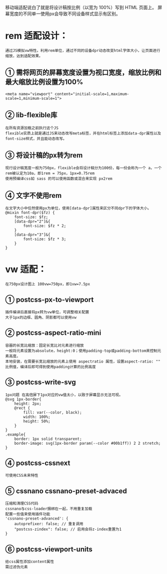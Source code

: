移动端适配说白了就是将设计稿按比例（以宽为 100%）写到 HTML 页面上。
屏幕宽度的不同单一使用px会导致不同设备样式显示有区别。
# rem 适配设计：
    通过JS模拟vw特性。利用rem单位，通过不同的设备dpr动态改变html字体大小，让页面进行缩放，达到适配效果。
## ① 需将网页的屏幕宽度设置为视口宽度，缩放比例和最大缩放比例设置为100%
    <meta name="viewport" content="initial-scale=1,maximum-scale=1,minimum-scale=1">
## ② lib-flexible库
    在所有资源加载之前执行这个JS
    flexible实质上就是通过JS来动态改写meta标签，并在html标签上添加data-dpr属性以及font-size样式，并且能动态改写。
## ③ 将设计稿的px转为rem
    现行设计稿宽度一般为750px，flexible会将设计稿分为100份，每一份会称为一个 a，一个rem被认定为10a，即1rem = 75px，1px=0.75rem
    使用预编译css如 sass 的可以使用函数或混合来实现 px2rem
## ④ 文字不使用rem
    在文字大小中任然使用px为单位，使用[data-dpr]属性来区分不同dpr下的字体大小。
    @mixin font-dpr($fz) {
        font-size: $fz;
        [data-dpr="2"]&{
            font-size: $fz * 2;
        }
        [data-dpr="3"]&{
            font-size: $fz * 3;
        }
    }

# vw 适配：
    在750px设计图上 100vw=750px，即1vw=7.5px
## ① postcss-px-to-viewport
    插件编译后直接将px转为vw单位，可调整相关配置
    大于1px的边框、圆角、阴影都可以使用vw
## ② postcss-aspect-ratio-mini
    容器的长宽比缩放：固定长宽比对元素进行缩放
    一般将元素设置为absolute，height:0；使用padding-top或padding-bottom来控制元素高度。
    本地安装，在需要长宽比缩放的元素上使用 aspectratio 属性，设置aspect-ratio: "" 比例值，编译后即可得到使用padding计算的比例高度
## ③ postcss-write-svg
    1px问题 在高倍屏下1px对应的vw值太小，以致于屏幕显示无法可视。
    @svg 1px-border{
        height: 2px;
        @rect {
            fill: var(--color, black);
            width: 100%;
            height: 50%;
        }
    }
    .example{
        border: 1px solid transparent;
        border-image: svg(1px-border param(--color #00b1ff)) 2 2 stretch;
    }
## ④ postcss-cssnext
    可使用CSS未来特性
## ⑤ cssnano cssnano-preset-advaced
    压缩和清理CSS代码
    cssnano与css-loader捆绑在一起，不用重复加载
    配置一些值来使用插件功能
    'cssnano-preset-advanced': {
        autoprefixer: false; // 重复调用
        "postcss-zindex": false; // 启用会将z-index重置为1
    }
## ⑥ postcss-viewport-units
    给css属性添加content属性
    需过滤伪元素